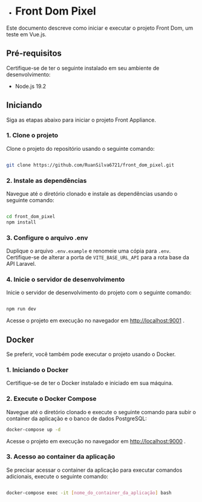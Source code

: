 - # Front Dom Pixel

Este documento descreve como iniciar e executar o projeto Front Dom, um teste em Vue.js.
## Pré-requisitos

Certifique-se de ter o seguinte instalado em seu ambiente de desenvolvimento:
- Node.js 19.2
## Iniciando

Siga as etapas abaixo para iniciar o projeto Front Appliance.
### 1. Clone o projeto

Clone o projeto do repositório usando o seguinte comando:

```bash

git clone https://github.com/RuanSilva6721/front_dom_pixel.git
```


### 2. Instale as dependências

Navegue até o diretório clonado e instale as dependências usando o seguinte comando:

```bash

cd front_dom_pixel
npm install
```


### 3. Configure o arquivo .env

Duplique o arquivo `.env.example` e renomeie uma cópia para `.env`. Certifique-se de alterar a porta de `VITE_BASE_URL_API` para a rota base da API Laravel.
### 4. Inicie o servidor de desenvolvimento

Inicie o servidor de desenvolvimento do projeto com o seguinte comando:

```bash

npm run dev
```



Acesse o projeto em execução no navegador em [http://localhost:9001](http://localhost:9001/) .



## Docker

Se preferir, você também pode executar o projeto usando o Docker.
### 1. Iniciando o Docker

Certifique-se de ter o Docker instalado e iniciado em sua máquina.
### 2. Execute o Docker Compose

Navegue até o diretório clonado e execute o seguinte comando para subir o container da aplicação e o banco de dados PostgreSQL:

```bash
docker-compose up -d
```


Acesse o projeto em execução no navegador em [http://localhost:9000](http://localhost:9000/) .
### 3. Acesso ao container da aplicação

Se precisar acessar o container da aplicação para executar comandos adicionais, execute o seguinte comando:

```bash

docker-compose exec -it [nome_do_container_da_aplicação] bash
```

